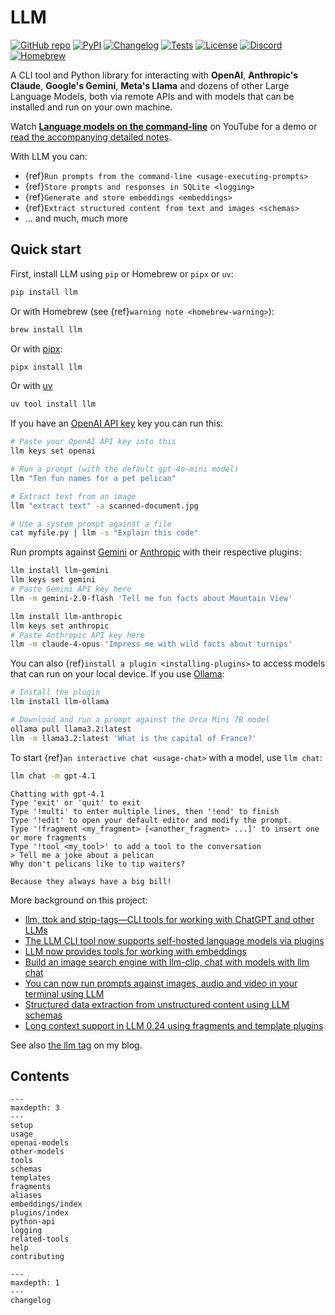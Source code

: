 # LLM

[![GitHub repo](https://img.shields.io/badge/github-repo-green)](https://github.com/simonw/llm)
[![PyPI](https://img.shields.io/pypi/v/llm.svg)](https://pypi.org/project/llm/)
[![Changelog](https://img.shields.io/github/v/release/simonw/llm?include_prereleases&label=changelog)](https://llm.datasette.io/en/stable/changelog.html)
[![Tests](https://github.com/simonw/llm/workflows/Test/badge.svg)](https://github.com/simonw/llm/actions?query=workflow%3ATest)
[![License](https://img.shields.io/badge/license-Apache%202.0-blue.svg)](https://github.com/simonw/llm/blob/main/LICENSE)
[![Discord](https://img.shields.io/discord/823971286308356157?label=discord)](https://datasette.io/discord-llm)
[![Homebrew](https://img.shields.io/homebrew/installs/dy/llm?color=yellow&label=homebrew&logo=homebrew)](https://formulae.brew.sh/formula/llm)

A CLI tool and Python library for interacting with **OpenAI**, **Anthropic's Claude**, **Google's Gemini**, **Meta's Llama** and dozens of other Large Language Models, both via remote APIs and with models that can be installed and run on your own machine.

Watch **[Language models on the command-line](https://www.youtube.com/watch?v=QUXQNi6jQ30)** on YouTube for a demo or [read the accompanying detailed notes](https://simonwillison.net/2024/Jun/17/cli-language-models/).

With LLM you can:
- {ref}`Run prompts from the command-line <usage-executing-prompts>`
- {ref}`Store prompts and responses in SQLite <logging>`
- {ref}`Generate and store embeddings <embeddings>`
- {ref}`Extract structured content from text and images <schemas>`
- ... and much, much more

## Quick start

First, install LLM using `pip` or Homebrew or `pipx` or `uv`:

```bash
pip install llm
```
Or with Homebrew (see {ref}`warning note <homebrew-warning>`):
```bash
brew install llm
```
Or with [pipx](https://pypa.github.io/pipx/):
```bash
pipx install llm
```
Or with [uv](https://docs.astral.sh/uv/guides/tools/)
```bash
uv tool install llm
```
If you have an [OpenAI API key](https://platform.openai.com/api-keys) key you can run this:
```bash
# Paste your OpenAI API key into this
llm keys set openai

# Run a prompt (with the default gpt-4o-mini model)
llm "Ten fun names for a pet pelican"

# Extract text from an image
llm "extract text" -a scanned-document.jpg

# Use a system prompt against a file
cat myfile.py | llm -s "Explain this code"
```
Run prompts against [Gemini](https://aistudio.google.com/apikey) or [Anthropic](https://console.anthropic.com/) with their respective plugins:
```bash
llm install llm-gemini
llm keys set gemini
# Paste Gemini API key here
llm -m gemini-2.0-flash 'Tell me fun facts about Mountain View'

llm install llm-anthropic
llm keys set anthropic
# Paste Anthropic API key here
llm -m claude-4-opus 'Impress me with wild facts about turnips'
```
You can also {ref}`install a plugin <installing-plugins>` to access models that can run on your local device. If you use [Ollama](https://ollama.com/):
```bash
# Install the plugin
llm install llm-ollama

# Download and run a prompt against the Orca Mini 7B model
ollama pull llama3.2:latest
llm -m llama3.2:latest 'What is the capital of France?'
```
To start {ref}`an interactive chat <usage-chat>` with a model, use `llm chat`:
```bash
llm chat -m gpt-4.1
```
```
Chatting with gpt-4.1
Type 'exit' or 'quit' to exit
Type '!multi' to enter multiple lines, then '!end' to finish
Type '!edit' to open your default editor and modify the prompt.
Type '!fragment <my_fragment> [<another_fragment> ...]' to insert one or more fragments
Type '!tool <my_tool>' to add a tool to the conversation
> Tell me a joke about a pelican
Why don't pelicans like to tip waiters?

Because they always have a big bill!
```

More background on this project:

- [llm, ttok and strip-tags—CLI tools for working with ChatGPT and other LLMs](https://simonwillison.net/2023/May/18/cli-tools-for-llms/)
- [The LLM CLI tool now supports self-hosted language models via plugins](https://simonwillison.net/2023/Jul/12/llm/)
- [LLM now provides tools for working with embeddings](https://simonwillison.net/2023/Sep/4/llm-embeddings/)
- [Build an image search engine with llm-clip, chat with models with llm chat](https://simonwillison.net/2023/Sep/12/llm-clip-and-chat/)
- [You can now run prompts against images, audio and video in your terminal using LLM](https://simonwillison.net/2024/Oct/29/llm-multi-modal/)
- [Structured data extraction from unstructured content using LLM schemas](https://simonwillison.net/2025/Feb/28/llm-schemas/)
- [Long context support in LLM 0.24 using fragments and template plugins](https://simonwillison.net/2025/Apr/7/long-context-llm/)

See also [the llm tag](https://simonwillison.net/tags/llm/) on my blog.

## Contents

```{toctree}
---
maxdepth: 3
---
setup
usage
openai-models
other-models
tools
schemas
templates
fragments
aliases
embeddings/index
plugins/index
python-api
logging
related-tools
help
contributing
```
```{toctree}
---
maxdepth: 1
---
changelog
```